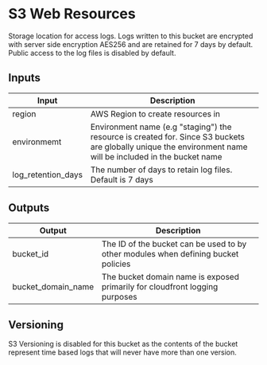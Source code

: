 # S3 Web Resources

Storage location for access logs. Logs written to this bucket are encrypted with server side encryption AES256 and are retained for 7 days by default. Public access to the log files is disabled by default.

## Inputs

| Input | Description |
| --- | --- |
| region | AWS Region to create resources in |
| environmemt | Environment name (e.g "staging") the resource is created for.  Since S3 buckets are globally unique the environment name will be included in the bucket name |
| log_retention_days | The number of days to retain log files.  Default is 7 days

## Outputs

| Output | Description |
| --- | --- |
| bucket_id | The ID of the bucket can be used to by other modules when defining bucket policies |
| bucket_domain_name | The bucket domain name is exposed primarily for cloudfront logging purposes |

## Versioning

S3 Versioning is disabled for this bucket as the contents of the bucket represent time based logs that will never have more than one version.